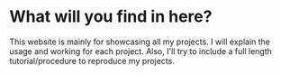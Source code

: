 # What will you find in here?

This website is mainly for showcasing all my projects. I will explain the usage and working for each project.
Also, I'll try to include a full length tutorial/procedure to reproduce my projects.
